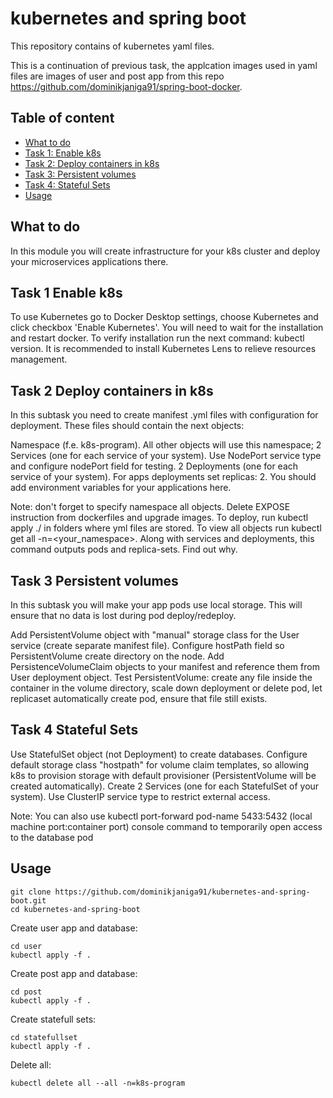# kubernetes and spring boot

This repository contains of kubernetes yaml files. 

This is a continuation of previous task, the applcation images used in yaml files are images of user and post app from this repo https://github.com/dominikjaniga91/spring-boot-docker.

## Table of content
* [What to do](#what-to-do)
* [Task 1: Enable k8s](#task-1-enable-k8s)
* [Task 2: Deploy containers in k8s](#task-2-deploy-containers-in-k8s)
* [Task 3: Persistent volumes](#task-3-persistent-volumes)
* [Task 4: Stateful Sets](#task-4-stateful-sets)
* [Usage](#usage)

## What to do
In this module you will create infrastructure for your k8s cluster and deploy your microservices applications there.

## Task 1 Enable k8s
To use Kubernetes go to Docker Desktop settings, choose Kubernetes and click checkbox 'Enable Kubernetes'. You will need to wait for the installation and restart docker.
To verify installation run the next command: kubectl version.
It is recommended to install Kubernetes Lens to relieve resources management.

## Task 2 Deploy containers in k8s
In this subtask you need to create manifest .yml files with configuration for deployment. These files should contain the next objects:

Namespace (f.e. k8s-program). All other objects will use this namespace;
2 Services (one for each service of your system). Use NodePort service type and configure nodePort field for testing.
2 Deployments (one for each service of your system). For apps deployments set replicas: 2. You should add environment variables for your applications here.

Note: don't forget to specify namespace all objects. 
Delete EXPOSE instruction from dockerfiles and upgrade images. 
To deploy, run kubectl apply ./ in folders where yml files are stored.
To view all objects run kubectl get all -n=<your_namespace>. 
Along with services and deployments, this command outputs pods and replica-sets. Find out why.

## Task 3 Persistent volumes
In this subtask you will make your app pods use local storage. This will ensure that no data is lost during pod deploy/redeploy.

Add PersistentVolume object with "manual" storage class for the User service (create separate manifest file). Configure hostPath field so PersistentVolume create directory on the node.
Add PersistenceVolumeClaim objects to your manifest and reference them from User deployment object.
Test PersistentVolume: create any file inside the container in the volume directory, scale down deployment or delete pod, let replicaset automatically create pod, ensure that file still exists.


## Task 4 Stateful Sets

Use StatefulSet object (not Deployment) to create databases.
Configure default storage class "hostpath" for volume claim templates, so allowing k8s to provision storage with default provisioner (PersistentVolume will be created automatically).
Create 2 Services (one for each StatefulSet of your system). Use ClusterIP service type to restrict external access.

Note: You can also use kubectl port-forward pod-name 5433:5432 (local machine port:container port) console command to temporarily open access to the database pod

## Usage
```
git clone https://github.com/dominikjaniga91/kubernetes-and-spring-boot.git
cd kubernetes-and-spring-boot
```

Create user app and database:
```
cd user
kubectl apply -f .
```

Create post app and database:
```
cd post
kubectl apply -f .
```

Create statefull sets:
```
cd statefullset
kubectl apply -f .
```

Delete all:
```
kubectl delete all --all -n=k8s-program
```
